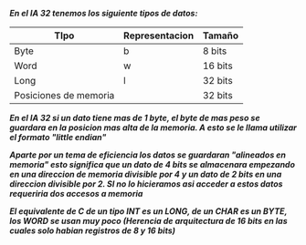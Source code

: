 ***En el IA 32 tenemos los siguiente tipos de datos:***

| TIpo                  | Representacion | Tamaño  |
| --------------------- | -------------- | ------- |
| Byte                  | b              | 8 bits  |
| Word                  | w              | 16 bits |
| Long                  | l              | 32 bits |
| Posiciones de memoria |                | 32 bits |
***En el IA 32 si un dato tiene mas de 1 byte, el byte de mas peso se guardara en la posicion mas alta de la memoria. A esto se le llama utilizar el formato "little endian"***

***Aparte por un tema de eficiencia los datos se guardaran "alineados en memoria" esto significa que un dato de 4 bits se almacenara empezando en una direccion de memoria divisible por 4 y un dato de 2 bits en una direccion divisible por 2. SI no lo hicieramos asi acceder a estos datos requeriria dos accesos a memoria***

***El equivalente de C de un tipo INT es un LONG, de un CHAR es un BYTE, los WORD se usan  muy poco (Herencia de arquitectura de 16 bits en las cuales solo habian registros de 8 y 16 bits)***